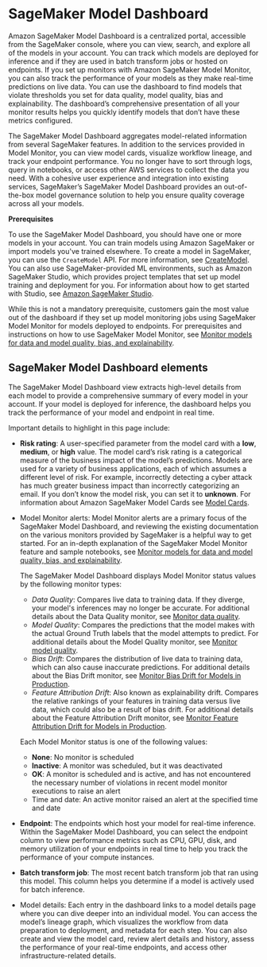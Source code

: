 # SageMaker Model Dashboard<a name="model-dashboard"></a>

Amazon SageMaker Model Dashboard is a centralized portal, accessible from the SageMaker console, where you can view, search, and explore all of the models in your account\. You can track which models are deployed for inference and if they are used in batch transform jobs or hosted on endpoints\. If you set up monitors with Amazon SageMaker Model Monitor, you can also track the performance of your models as they make real\-time predictions on live data\. You can use the dashboard to find models that violate thresholds you set for data quality, model quality, bias and explainability\. The dashboard’s comprehensive presentation of all your monitor results helps you quickly identify models that don’t have these metrics configured\.

The SageMaker Model Dashboard aggregates model\-related information from several SageMaker features\. In addition to the services provided in Model Monitor, you can view model cards, visualize workflow lineage, and track your endpoint performance\. You no longer have to sort through logs, query in notebooks, or access other AWS services to collect the data you need\. With a cohesive user experience and integration into existing services, SageMaker’s SageMaker Model Dashboard provides an out\-of\-the\-box model governance solution to help you ensure quality coverage across all your models\.

**Prerequisites**

To use the SageMaker Model Dashboard, you should have one or more models in your account\. You can train models using Amazon SageMaker or import models you've trained elsewhere\. To create a model in SageMaker, you can use the `CreateModel` API\. For more information, see [CreateModel](https://docs.aws.amazon.com/sagemaker/latest/APIReference/API_CreateModel.html)\. You can also use SageMaker\-provided ML environments, such as Amazon SageMaker Studio, which provides project templates that set up model training and deployment for you\. For information about how to get started with Studio, see [Amazon SageMaker Studio](https://docs.aws.amazon.com/sagemaker/latest/dg/studio.htm)\.

While this is not a mandatory prerequisite, customers gain the most value out of the dashboard if they set up model monitoring jobs using SageMaker Model Monitor for models deployed to endpoints\. For prerequisites and instructions on how to use SageMaker Model Monitor, see [Monitor models for data and model quality, bias, and explainability](model-monitor.md)\.

## SageMaker Model Dashboard elements<a name="dashelem"></a>

The SageMaker Model Dashboard view extracts high\-level details from each model to provide a comprehensive summary of every model in your account\. If your model is deployed for inference, the dashboard helps you track the performance of your model and endpoint in real time\.

Important details to highlight in this page include:
+ **Risk rating**: A user\-specified parameter from the model card with a **low**, **medium**, or **high** value\. The model card’s risk rating is a categorical measure of the business impact of the model’s predictions\. Models are used for a variety of business applications, each of which assumes a different level of risk\. For example, incorrectly detecting a cyber attack has much greater business impact than incorrectly categorizing an email\. If you don’t know the model risk, you can set it to **unknown**\. For information about Amazon SageMaker Model Cards see [Model Cards](https://docs.aws.amazon.com/sagemaker/latest/dg/model-cards.html)\.
+ Model Monitor alerts: Model Monitor alerts are a primary focus of the SageMaker Model Dashboard, and reviewing the existing documentation on the various monitors provided by SageMaker is a helpful way to get started\. For an in\-depth explanation of the SageMaker Model Monitor feature and sample notebooks, see [Monitor models for data and model quality, bias, and explainability](model-monitor.md)\.

  The SageMaker Model Dashboard displays Model Monitor status values by the following monitor types:
  + *Data Quality*: Compares live data to training data\. If they diverge, your model's inferences may no longer be accurate\. For additional details about the Data Quality monitor, see [Monitor data quality](model-monitor-data-quality.md)\.
  + *Model Quality*: Compares the predictions that the model makes with the actual Ground Truth labels that the model attempts to predict\. For additional details about the Model Quality monitor, see [Monitor model quality](model-monitor-model-quality.md)\.
  + *Bias Drift*: Compares the distribution of live data to training data, which can also cause inaccurate predictions\. For additional details about the Bias Drift monitor, see [Monitor Bias Drift for Models in Production](clarify-model-monitor-bias-drift.md)\.
  + *Feature Attribution Drift*: Also known as explainability drift\. Compares the relative rankings of your features in training data versus live data, which could also be a result of bias drift\. For additional details about the Feature Attribution Drift monitor, see [Monitor Feature Attribution Drift for Models in Production](clarify-model-monitor-feature-attribution-drift.md)\.

  Each Model Monitor status is one of the following values:
  + **None**: No monitor is scheduled
  + **Inactive**: A monitor was scheduled, but it was deactivated
  + **OK**: A monitor is scheduled and is active, and has not encountered the necessary number of violations in recent model monitor executions to raise an alert
  + Time and date: An active monitor raised an alert at the specified time and date
+ **Endpoint**: The endpoints which host your model for real\-time inference\. Within the SageMaker Model Dashboard, you can select the endpoint column to view performance metrics such as CPU, GPU, disk, and memory utilization of your endpoints in real time to help you track the performance of your compute instances\.
+ **Batch transform job**: The most recent batch transform job that ran using this model\. This column helps you determine if a model is actively used for batch inference\.
+ Model details: Each entry in the dashboard links to a model details page where you can dive deeper into an individual model\. You can access the model’s lineage graph, which visualizes the workflow from data preparation to deployment, and metadata for each step\. You can also create and view the model card, review alert details and history, assess the performance of your real\-time endpoints, and access other infrastructure\-related details\.